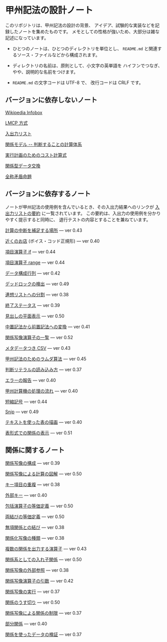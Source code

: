 # 甲州記法の設計ノート



このリポジトリは、甲州記法の設計の背景、
アイデア、試験的な実装などを記録したノートを集めたものです。
メモとしての性格が強いため、大部分は雑な記述になっています。

 - ひとつのノートは、ひとつのディレクトリを単位とし、
   `README.md` と関連するソース・ファイルなどから構成されます。

 - ディレクトリの名前は、原則として、小文字の英単語を
   ハイフンでつなぎ、やや、説明的な名前をつけます。

 - `README.md` の文字コードは UTF-8 で、
   改行コードは CRLF です。



バージョンに依存しないノート
------------------------------------------------------------------

[Wikipedia Infobox][infobox]

[LMCP 方式][lmcp-method]

[入出力リスト][koshu-markdown]

[関係モデル -- 判断することの計算体系][prezi-relational-model]

[実行計画のためのコスト計算式][rdbms-cost-formula]

[関係型データ交換][rdi]

[全称矛盾命題][universal-contradiction]



バージョンに依存するノート
------------------------------------------------------------------

ノートが甲州記法の使用例を含んでいるとき、その入出力結果へのリンクが
[入出力リストの要約][INOUT-SUMMARY.md] に一覧されています。
この要約は、入出力の使用例を分かりやすく提示すると同時に、
退行テストの内容とすることを兼ねています。

[計算の中断を補足する場所][abortable-points] — ver 0.43

[近くのお店][boyce-codd-normal-form] (ボイス・コッド正規形) — ver 0.40

[項目演算子 if][cop-if] — ver 0.44

[項目演算子 range][cop-range] — ver 0.44

[データ構成行列][data-component-matrix] — ver 0.42

[デッドロックの検出][deadlock-detection] — ver 0.49

[連想リストへの分割][divide-into-assoc] — ver 0.38

[終了ステータス][exit-status] — ver 0.39

[見出しの平面表示][explain-heading] — ver 0.50

[中置記法から前置記法への変換][infix-notation] — ver 0.41

[関係写像演算子の一覧][koshu-rop] — ver 0.52

[メタデータつき CSV][koshu-xsv] — ver 0.43

[甲州記法のためのラムダ算法][lambda-calculus] — ver 0.45

[判断リテラルの読み込み方][read-judge-literals] — ver 0.37

[エラーの報告][report-error] — ver 0.40

[甲州計算機の処理の流れ][section-level-process] — ver 0.40

[短縮記号][short-signs] — ver 0.44

[Snip][snip] — ver 0.49

[テキストを使った表の描画][text-table] — ver 0.40

[表形式での関係の表示][text-table-for-relation] — ver 0.51



関係に関するノート
------------------------------------------------------------------

[関係写像の構成][construct-relmap] — ver 0.39

[関係写像による計算の図解][diagram-of-relmap-calculation] — ver 0.50

[キー項目の重複][duplicate-keys] — ver 0.38

[外部キー][foreign-key] — ver 0.40

[包括演算子の等価定義][equivalent-for-down] — ver 0.50

[両結びの等価定義][equivalent-for-both] — ver 0.50

[無項関係との結び][join-with-reldum] — ver 0.38

[関係化写像の種類][kind-of-relfiers] — ver 0.38

[複数の関係を出力する演算子][multiple-output] — ver 0.43

[関係系としての入れ子関係][nested-relations-as-relational-system] — ver 0.50

[関係写像の外部参照][relmap-in-outer-section] — ver 0.38

[関係写像演算子の引数][relmap-operand] — ver 0.42

[関係写像の実行][run-relmap-using-relation-directly] — ver 0.37

[関係のうす切り][slices-of-relation] — ver 0.50

[関係写像による関係の制限][some-and-none] — ver 0.37

[部分関係][subrelation] — ver 0.40

[関係を使ったデータの検証][validation-using-relation] — ver 0.37



[INOUT-SUMMARY.md]:                       INOUT-SUMMARY.md

[abortable-points]:                       note/abortable-points
[boyce-codd-normal-form]:                 note/boyce-codd-normal-form
[construct-relmap]:                       note/construct-relmap
[cop-if]:                                 note/cop-if
[cop-range]:                              note/cop-range
[data-component-matrix]:                  note/data-component-matrix
[deadlock-detection]:                     note/deadlock-detection
[diagram-of-relmap-calculation]:          note/diagram-of-relmap-calculation
[divide-into-assoc]:                      note/divide-into-assoc
[duplicate-keys]:                         note/duplicate-keys
[equivalent-for-down]:                    note/equivalent-for-down
[equivalent-for-both]:                    note/equivalent-for-both
[exit-status]:                            note/exit-status
[explain-heading]:                        note/explain-heading
[foreign-key]:                            note/foreign-key
[infix-notation]:                         note/infix-notation
[infobox]:                                note/infobox
[join-with-reldum]:                       note/join-with-reldum
[kind-of-relfiers]:                       note/kind-of-relfiers
[koshu-markdown]:                         note/koshu-markdown
[koshu-rop]:                              note/koshu-rop
[koshu-xsv]:                              note/koshu-xsv
[lambda-calculus]:                        note/lambda-calculus
[lmcp-method]:                            note/lmcp-method
[multiple-output]:                        note/multiple-output
[nested-relations-as-relational-system]:  note/nested-relations-as-relational-system
[prezi-relational-model]:                 note/prezi-relational-model
[rdbms-cost-formula]:                     note/rdbms-cost-formula
[rdi]:                                    note/rdi
[read-judge-literals]:                    note/read-judge-literals
[relmap-in-outer-section]:                note/relmap-in-outer-section
[relmap-operand]:                         note/relmap-operand
[report-error]:                           note/report-error
[run-relmap-using-relation-directly]:     note/run-relmap-using-relation-directly
[section-level-process]:                  note/section-level-process
[short-signs]:                            note/short-signs
[slices-of-relation]:                     note/slices-of-relation
[snip]:                                   note/snip
[some-and-none]:                          note/some-and-none
[subrelation]:                            note/subrelation
[text-table]:                             note/text-table
[text-table-for-relation]:                note/text-table-for-relation
[universal-contradiction]:                note/universal-contradiction
[validation-using-relation]:              note/validation-using-relation
